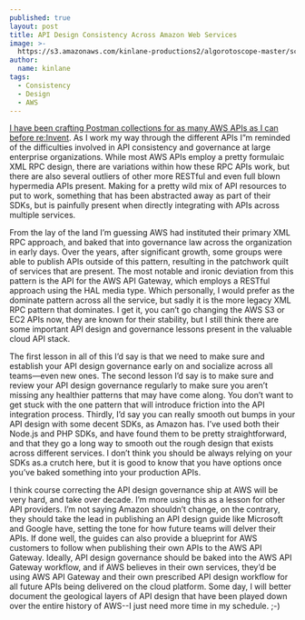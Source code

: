 ```yaml
---
published: true
layout: post
title: API Design Consistency Across Amazon Web Services
image: >-
  https://s3.amazonaws.com/kinlane-productions2/algorotoscope-master/scream-IMG_8494.jpg
author:
  name: kinlane
tags:
  - Consistency
  - Design
  - AWS
---
```

[I have been crafting Postman collections for as many AWS APIs as I can before re:Invent](https://github.com/api-evangelist/aws). As I work my way through the different APIs I”m reminded of the difficulties involved in API consistency and governance at large enterprise organizations. While most AWS APIs employ a pretty formulaic XML RPC design, there are variations within how these RPC APIs work, but there are also several outliers of other more RESTful and even full blown hypermedia APIs present. Making for a pretty wild mix of API resources to put to work, something that has been abstracted away as part of their SDKs, but is painfully present when directly integrating with APIs across multiple services.

From the lay of the land I’m guessing AWS had instituted their primary XML RPC approach, and baked that into governance law across the organization in early days. Over the years, after significant growth, some groups were able to publish APIs outside of this pattern, resulting in the patchwork quilt of services that are present. The most notable and ironic deviation from this pattern is the API for the AWS API Gateway, which employs a RESTful approach using the HAL media type. Which personally, I would prefer as the dominate pattern across all the service, but sadly it is the more legacy XML RPC pattern that dominates. I get it, you can’t go changing the AWS S3 or EC2 APIs now, they are known for their stability, but I still think there are some important API design and governance lessons present in the valuable cloud API stack.

The first lesson in all of this I’d say is that we need to make sure and establish your API design governance early on and socialize across all teams—even new ones. The second lesson I’d say is to make sure and review your API design governance regularly to make sure you aren’t missing any healthier patterns that may have come along. You don’t want to get stuck with the one pattern that will introduce friction into the API integration process. Thirdly, I’d say you can really smooth out bumps in your API design with some decent SDKs, as Amazon has. I’ve used both their Node.js and PHP SDKs, and have found them to be pretty straightforward, and that they go a long way to smooth out the rough design that exists across different services. I don’t think you should be always relying on your SDKs as.a crutch here, but it is good to know that you have options once you’ve baked something into your production APIs.

I think course correcting the API design governance ship at AWS will be very hard, and take over decade. I’m more using this as a lesson for other API providers. I’m not saying Amazon shouldn’t change, on the contrary, they should take the lead in publishing an API design guide like Microsoft and Google have, setting the tone for how future teams will delver their APIs. If done well, the guides can also provide a blueprint for AWS customers to follow when publishing their own APIs to the AWS API Gateway. Ideally, API design governance should be baked into the AWS API Gateway workflow, and if AWS believes in their own services, they’d be using AWS API Gateway and their own prescribed API design workflow for all future APIs being delivered on the cloud platform. Some day, I will better document the geological layers of API design that have been played down over the entire history of AWS--I just need more time in my schedule. ;-)